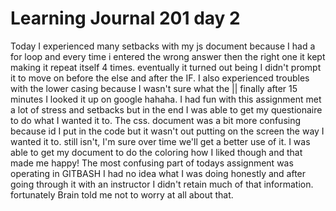 # Learning Journal 201 day 2
Today I experienced many setbacks with my js document because I had a for loop and every time i entered the wrong answer then the right one it kept making it repeat itself 4 times. eventually it turned out being I didn't prompt it to move on before the else and after the IF. I also experienced troubles with the  lower casing because I wasn't sure what the || finally after 15 minutes I looked it up on google hahaha. I had fun with this assignment met a lot of stress and setbacks but in the end I was able to get my questionaire to do what  I wanted it to. The css. document was a bit more confusing because id I put in the code but it wasn't out putting on the screen the way I wanted it to. still isn't, I'm sure over time we'll get a better use of it. I was able to get my document to do the coloring how I liked though and that made me happy! The most confusing part of todays assignment was operating in GITBASH I had no idea what I was doing honestly and after going through it with an instructor I didn't retain much of that information. fortunately Brain told me not to worry at all about that.
